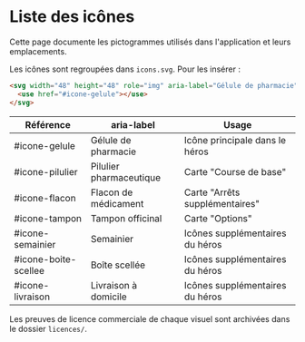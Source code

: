 # Liste des icônes

Cette page documente les pictogrammes utilisés dans l'application et leurs emplacements.

Les icônes sont regroupées dans `icons.svg`. Pour les insérer :

```html
<svg width="48" height="48" role="img" aria-label="Gélule de pharmacie">
  <use href="#icone-gelule"></use>
</svg>
```

| Référence | aria-label | Usage |
| --- | --- | --- |
| #icone-gelule | Gélule de pharmacie | Icône principale dans le héros |
| #icone-pilulier | Pilulier pharmaceutique | Carte "Course de base" |
| #icone-flacon | Flacon de médicament | Carte "Arrêts supplémentaires" |
| #icone-tampon | Tampon officinal | Carte "Options" |
| #icone-semainier | Semainier | Icônes supplémentaires du héros |
| #icone-boite-scellee | Boîte scellée | Icônes supplémentaires du héros |
| #icone-livraison | Livraison à domicile | Icônes supplémentaires du héros |

Les preuves de licence commerciale de chaque visuel sont archivées dans le dossier `licences/`.
